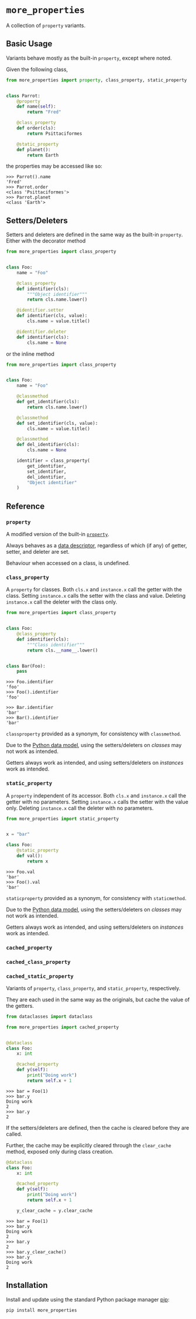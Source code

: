 # `more_properties`

A collection of `property` variants.

## Basic Usage

Variants behave mostly as the built-in `property`, except where noted.

Given the following class,

```python
from more_properties import property, class_property, static_property


class Parrot:
    @property
    def name(self):
        return "Fred"

    @class_property
    def order(cls):
        return Psittaciformes

    @static_property
    def planet():
        return Earth
```

the properties may be accessed like so:

```pycon
>>> Parrot().name
'Fred'
>>> Parrot.order
<class 'Psittaciformes'>
>>> Parrot.planet
<class 'Earth'>
```

## Setters/Deleters

Setters and deleters are defined in the same way as the built-in `property`.
Either with the decorator method

```python
from more_properties import class_property


class Foo:
    name = "Foo"

    @class_property
    def identifier(cls):
        """Object identifier"""
        return cls.name.lower()

    @identifier.setter
    def identifier(cls, value):
        cls.name = value.title()

    @identifier.deleter
    def identifier(cls):
        cls.name = None
```

or the inline method

```python
from more_properties import class_property


class Foo:
    name = "Foo"

    @classmethod
    def get_identifier(cls):
        return cls.name.lower()

    @classmethod
    def set_identifier(cls, value):
        cls.name = value.title()

    @classmethod
    def del_identifier(cls):
        cls.name = None

    identifier = class_property(
        get_identifier,
        set_identifier,
        del_identifier,
        "Object identifier"
    )
```

## Reference

### `property`

A modified version of the built-in [`property`](https://docs.python.org/3/library/functions.html#property).

Always behaves as a
[data descriptor](https://docs.python.org/3/howto/descriptor.html#descriptor-protocol),
regardless of which (if any) of getter, setter, and deleter are set.

Behaviour when accessed on a class, is undefined.

### `class_property`

A `property` for classes.
Both `cls.x` and `instance.x` call the getter with the class.
Setting `instance.x` calls the setter with the class and value.
Deleting `instance.x` call the deleter with the class only.

```python
from more_properties import class_property


class Foo:
    @class_property
    def identifier(cls):
        """Class identifier"""
        return cls.__name__.lower()


class Bar(Foo):
    pass
```

```pycon
>>> Foo.identifier
'foo'
>>> Foo().identifier
'foo'
```

```pycon
>>> Bar.identifier
'bar'
>>> Bar().identifier
'bar'
```

`classproperty` provided as a synonym, for consistency with `classmethod`.

<aside class="warning">
    <p>
        Due to the
        <a href="https://docs.python.org/3/reference/datamodel.html#object.__set__">Python data model</a>,
        using the setters/deleters on <em>classes</em> may not work as intended.
    </p>
    <p>
        Getters always work as intended, and using setters/deleters on <em>instances</em> work as intended.
    </p>
</aside>

### `static_property`

A `property` independent of its accessor.
Both `cls.x` and `instance.x` call the getter with no parameters.
Setting `instance.x` calls the setter with the value only.
Deleting `instance.x` call the deleter with no parameters.

```python
from more_properties import static_property


x = "bar"

class Foo:
    @static_property
    def val():
        return x
```

```pycon
>>> Foo.val
'bar'
>>> Foo().val
'bar'
```

`staticproperty` provided as a synonym, for consistency with `staticmethod`.

<aside class="warning">
    <p>
        Due to the
        <a href="https://docs.python.org/3/reference/datamodel.html#object.__set__">Python data model</a>,
        using the setters/deleters on <em>classes</em> may not work as intended.
    </p>
    <p>
        Getters always work as intended, and using setters/deleters on <em>instances</em> work as intended.
    </p>
</aside>

### `cached_property`
### `cached_class_property`
### `cached_static_property`

Variants of `property`, `class_property`, and `static_property`, respectively.

They are each used in the same way as the originals,
but cache the value of the getters.

```python
from dataclasses import dataclass

from more_properties import cached_property


@dataclass
class Foo:
    x: int

    @cached_property
    def y(self):
        print("Doing work")
        return self.x + 1
```

```pycon
>>> bar = Foo(1)
>>> bar.y
Doing work
2
>>> bar.y
2
```

If the setters/deleters are defined,
then the cache is cleared before they are called.

Further, the cache may be explicitly cleared through the `clear_cache` method,
exposed only during class creation.

```python
@dataclass
class Foo:
    x: int

    @cached_property
    def y(self):
        print("Doing work")
        return self.x + 1

    y_clear_cache = y.clear_cache
```

```pycon
>>> bar = Foo(1)
>>> bar.y
Doing work
2
>>> bar.y
2
>>> bar.y_clear_cache()
>>> bar.y
Doing work
2
```

## Installation

Install and update using the standard Python package manager [pip](https://pip.pypa.io/en/stable/):

```bash
pip install more_properties
```